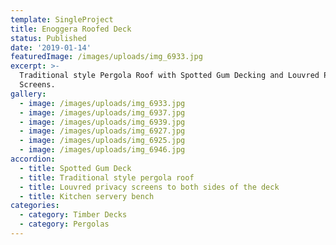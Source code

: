 ```yaml
---
template: SingleProject
title: Enoggera Roofed Deck
status: Published
date: '2019-01-14'
featuredImage: /images/uploads/img_6933.jpg
excerpt: >-
  Traditional style Pergola Roof with Spotted Gum Decking and Louvred Privacy
  Screens.
gallery:
  - image: /images/uploads/img_6933.jpg
  - image: /images/uploads/img_6937.jpg
  - image: /images/uploads/img_6939.jpg
  - image: /images/uploads/img_6927.jpg
  - image: /images/uploads/img_6925.jpg
  - image: /images/uploads/img_6946.jpg
accordion:
  - title: Spotted Gum Deck
  - title: Traditional style pergola roof
  - title: Louvred privacy screens to both sides of the deck
  - title: Kitchen servery bench
categories:
  - category: Timber Decks
  - category: Pergolas
---
```


